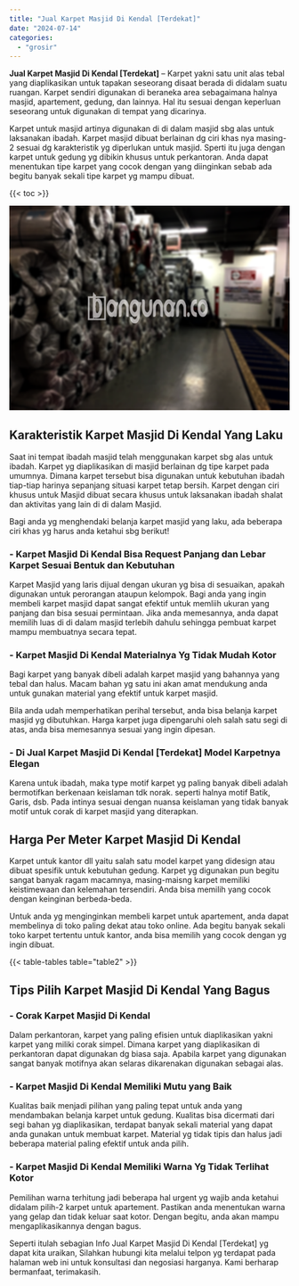```yaml
---
title: "Jual Karpet Masjid Di Kendal [Terdekat]"
date: "2024-07-14"
categories: 
  - "grosir"
---
```


**Jual Karpet Masjid Di Kendal \[Terdekat\]** – Karpet yakni satu unit alas tebal yang diaplikasikan untuk tapakan seseorang disaat berada di didalam suatu ruangan. Karpet sendiri digunakan di beraneka area sebagaimana halnya masjid, apartement, gedung, dan lainnya. Hal itu sesuai dengan keperluan seseorang untuk digunakan di tempat yang dicarinya.

Karpet untuk masjid artinya digunakan di di dalam masjid sbg alas untuk laksanakan ibadah. Karpet masjid dibuat berlainan dg ciri khas nya masing-2 sesuai dg karakteristik yg diperlukan untuk masjid. Sperti itu juga dengan karpet untuk gedung yg dibikin khusus untuk perkantoran. Anda dapat menentukan tipe karpet yang cocok dengan yang diinginkan sebab ada begitu banyak sekali tipe karpet yg mampu dibuat.

{{< toc >}}

![](/images/grosir-karpet-murah-01.png)

## Karakteristik Karpet Masjid Di Kendal Yang Laku

Saat ini tempat ibadah masjid telah menggunakan karpet sbg alas untuk ibadah. Karpet yg diaplikasikan di masjid berlainan dg tipe karpet pada umumnya. Dimana karpet tersebut bisa digunakan untuk kebutuhan ibadah tiap-tiap harinya sepanjang situasi karpet tetap bersih. Karpet dengan ciri khusus untuk Masjid dibuat secara khusus untuk laksanakan ibadah shalat dan aktivitas yang lain di di dalam Masjid.

Bagi anda yg menghendaki belanja karpet masjid yang laku, ada beberapa ciri khas yg harus anda ketahui sbg berikut!

### \- Karpet Masjid Di Kendal Bisa Request Panjang dan Lebar Karpet Sesuai Bentuk dan Kebutuhan

Karpet Masjid yang laris dijual dengan ukuran yg bisa di sesuaikan, apakah digunakan untuk perorangan ataupun kelompok. Bagi anda yang ingin membeli karpet masjid dapat sangat efektif untuk memliih ukuran yang panjang dan bisa sesuai permintaan. Jika anda memesannya, anda dapat memilih luas di di dalam masjid terlebih dahulu sehingga pembuat karpet mampu membuatnya secara tepat.

### \- Karpet Masjid Di Kendal Materialnya Yg Tidak Mudah Kotor

Bagi karpet yang banyak dibeli adalah karpet masjid yang bahannya yang tebal dan halus. Macam bahan yg satu ini akan amat mendukung anda untuk gunakan material yang efektif untuk karpet masjid.

Bila anda udah memperhatikan perihal tersebut, anda bisa belanja karpet masjid yg dibutuhkan. Harga karpet juga dipengaruhi oleh salah satu segi di atas, anda bisa memesannya sesuai yang ingin dipesan.

### \- Di Jual Karpet Masjid Di Kendal \[Terdekat\] Model Karpetnya Elegan

Karena untuk ibadah, maka type motif karpet yg paling banyak dibeli adalah bermotifkan berkenaan keislaman tdk norak. seperti halnya motif Batik, Garis, dsb. Pada intinya sesuai dengan nuansa keislaman yang tidak banyak motif untuk corak di karpet masjid yang diterapkan.

## Harga Per Meter Karpet Masjid Di Kendal

Karpet untuk kantor dll yaitu salah satu model karpet yang didesign atau dibuat spesifik untuk kebutuhan gedung. Karpet yg digunakan pun begitu sangat banyak ragam macamnya, masing-maisng karpet memiliki keistimewaan dan kelemahan tersendiri. Anda bisa memilih yang cocok dengan keinginan berbeda-beda.

Untuk anda yg menginginkan membeli karpet untuk apartement, anda dapat membelinya di toko paling dekat atau toko online. Ada begitu banyak sekali toko karpet tertentu untuk kantor, anda bisa memilih yang cocok dengan yg ingin dibuat.

{{< table-tables table="table2" >}}

## Tips Pilih Karpet Masjid Di Kendal Yang Bagus

### \- Corak Karpet Masjid Di Kendal

Dalam perkantoran, karpet yang paling efisien untuk diaplikasikan yakni karpet yang miliki corak simpel. Dimana karpet yang diaplikasikan di perkantoran dapat digunakan dg biasa saja. Apabila karpet yang digunakan sangat banyak motifnya akan selaras dikarenakan digunakan sebagai alas.

### \- Karpet Masjid Di Kendal Memiliki Mutu yang Baik

Kualitas baik menjadi pilihan yang paling tepat untuk anda yang mendambakan belanja karpet untuk gedung. Kualitas bisa dicermati dari segi bahan yg diaplikasikan, terdapat banyak sekali material yang dapat anda gunakan untuk membuat karpet. Material yg tidak tipis dan halus jadi beberapa material paling efektif untuk anda pilih.

### \- Karpet Masjid Di Kendal Memiliki Warna Yg Tidak Terlihat Kotor

Pemilihan warna terhitung jadi beberapa hal urgent yg wajib anda ketahui didalam pilih-2 karpet untuk apartement. Pastikan anda menentukan warna yang gelap dan tidak keluar saat kotor. Dengan begitu, anda akan mampu mengaplikasikannya dengan bagus.

Seperti itulah sebagian Info Jual Karpet Masjid Di Kendal \[Terdekat\] yg dapat kita uraikan, Silahkan hubungi kita melalui telpon yg terdapat pada halaman web ini untuk konsultasi dan negosiasi harganya. Kami berharap bermanfaat, terimakasih.
